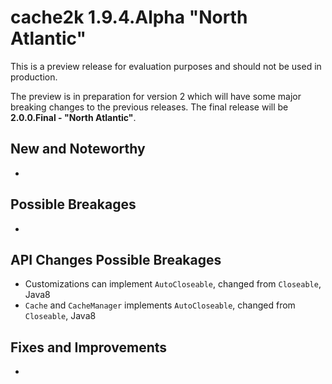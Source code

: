 # cache2k 1.9.4.Alpha "North Atlantic"

This is a preview release for evaluation purposes and should not be used in production.

The preview is in preparation for version 2 which will have some major breaking
changes to the previous releases. The final release will be **2.0.0.Final - "North Atlantic"**.

## New and Noteworthy

- 

## Possible Breakages

- 
 
## API Changes Possible Breakages

- Customizations can implement `AutoCloseable`, changed from `Closeable`, Java8
- `Cache` and `CacheManager` implements `AutoCloseable`, changed from `Closeable`, Java8

## Fixes and Improvements

- 
